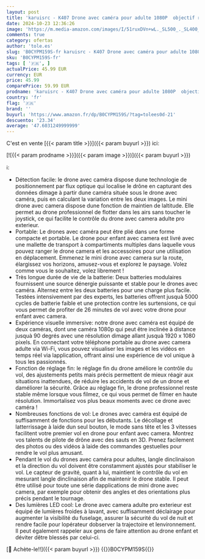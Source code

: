 ```yaml
---
layout: post
title: 'karuisrc - K407 Drone avec caméra pour adulte 1080P  objectif réglable à 135°  Drones pliables avec décollage/atterrissage avec un bouton pour les débutants  FPV RC Quadcopter'
date: 2024-10-23 12:36:26
image: 'https://m.media-amazon.com/images/I/51ruxDVn+wL._SL500_._SL400_.jpg'
comments: true
category: ofertas
author: 'tole.es'
slug: 'B0CYPM159S-fr karuisrc - K407 Drone avec caméra pour adulte 1080P...'
sku: 'B0CYPM159S-fr'
tags: [ '🇫🇷', ]
actualPrice: 45.99 EUR
currency: EUR
price: 45.99
comparePrice: 59.99 EUR
prodname: 'karuisrc - K407 Drone avec caméra pour adulte 1080P  objectif réglable à 135°  Drones pliables avec décollage/atterrissage avec un bouton pour les débutants  FPV RC Quadcopter'
country: 'fr'
flag: '🇫🇷'
brand: ''
buyurl: 'https://www.amazon.fr/dp/B0CYPM159S/?tag=tolees0d-21'
descuento: '23.34'
average: '47.6031249999999'
---
```


C'est en vente [{{< param title >}}]({{< param buyurl >}}) ici:

[![{{< param prodname >}}]({{< param image >}})]({{< param buyurl >}})

ℹ️:

- Détection facile: le drone avec caméra dispose dune technologie de positionnement par flux optique qui localise le drône en capturant des données dimage à partir dune caméra située sous le drone avec caméra, puis en calculant la variation entre les deux images. Le mini drone avec camera dispose dune fonction de maintien de laltitude. Elle permet au drone professionnel de flotter dans les airs sans toucher le joystick, ce qui facilite le contrôle du drone avec camera adulte pro exterieur.
- Portable: Le drones avec caméra peut être plié dans une forme compacte et portable. Le drone pour enfant avec camera est livré avec une mallette de transport à compartiments multiples dans laquelle vous pouvez ranger le drone camera et les accessoires pour une utilisation en déplacement. Emmenez le mini drone avec camera sur la route, élargissez vos horizons, amusez-vous et explorez le paysage. Volez comme vous le souhaitez, volez librement !
- Très longue durée de vie de la batterie: Deux batteries modulaires fournissent une source dénergie puissante et stable pour le drones avec caméra. Alternez entre les deux batteries pour une charge plus facile. Testées intensivement par des experts, les batteries offrent jusquà 5000 cycles de batterie faible et une protection contre les surtensions, ce qui vous permet de profiter de 26 minutes de vol avec votre drone pour enfant avec camera.
- Expérience visuelle immersive: notre drone avec caméra est équipé de deux caméras, dont une caméra 1080p qui peut être inclinée à distance jusquà 90 degrés avec une résolution dimage allant jusquà 1920 x 1080 pixels. En connectant votre téléphone portable au drone avec camera adulte via Wi-Fi, vous pouvez visualiser les images et les vidéos en temps réel via lapplication, offrant ainsi une expérience de vol unique à tous les passionnés.
- Fonction de réglage fin: le réglage fin du drone améliore le contrôle du vol, des ajustements petits mais précis permettent de mieux réagir aux situations inattendues, de réduire les accidents de vol de un drone et daméliorer la sécurité. Grâce au réglage fin, le drone professionnel reste stable même lorsque vous filmez, ce qui vous permet de filmer en haute résolution. Immortalisez vos plus beaux moments avec ce drone avec caméra !
- Nombreuses fonctions de vol: Le drones avec caméra est équipé de suffisamment de fonctions pour les débutants. Le décollage et latterrissage à laide dun seul bouton, le mode sans tête et les 3 vitesses facilitent votre premier vol en drone pour enfant avec camera. Montrez vos talents de pilote de drône avec des sauts en 3D. Prenez facilement des photos ou des vidéos à laide des commandes gestuelles pour rendre le vol plus amusant.
- Pendant le vol du drones avec caméra pour adultes, langle dinclinaison et la direction du vol doivent être constamment ajustés pour stabiliser le vol. Le capteur de gravité, quant à lui, maintient le contrôle du vol en mesurant langle dinclinaison afin de maintenir le drone stable. Il peut être utilisé pour toute une série dapplications de mini drone avec camera, par exemple pour obtenir des angles et des orientations plus précis pendant le tournage.
- Des lumières LED cool: Le drone avec camera adulte pro exterieur est équipé de lumières froides à lavant, avec suffisamment déclairage pour augmenter la visibilité du fuselage, assurer la sécurité du vol de nuit et rendre facile pour lopérateur dobserver la trajectoire et lenvironnement. Il peut également rappeler aux gens de faire attention au drone enfant et déviter dêtre blessés par celui-ci.

[🛒 Achète-le!!]({{< param buyurl >}})
{{<world>}}B0CYPM159S{{</world>}}

